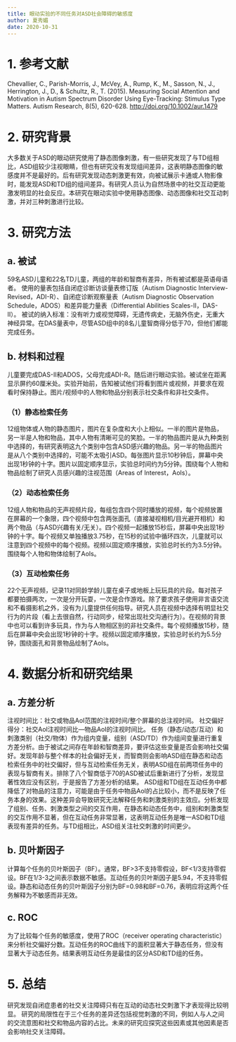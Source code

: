```yaml
---
title: 眼动实验的不同任务对ASD社会障碍的敏感度
author: 夏秀媚
date: 2020-10-31
---
```

# 1. 参考文献
Chevallier, C., Parish-Morris, J., McVey, A., Rump, K., M., Sasson, N., J., Herrington, J., D., & Schultz, R., T. (2015). Measuring Social Attention and Motivation in Autism Spectrum Disorder Using Eye-Tracking: Stimulus Type Matters. Autism Research, 8(5), 620-628. http://doi.org/10.1002/aur.1479
# 2. 研究背景
大多数关于ASD的眼动研究使用了静态图像刺激，有一些研究发现了与TD组相比，ASD组较少注视眼睛，但也有研究没有发现组间差异，这表明静态图像的敏感度并不是最好的。后有研究发现动态刺激更有效，向被试展示卡通或人物影像时，能发现ASD和TD组的组间差异。有研究人员认为自然场景中的社交互动更能激发明显的社会反应。本研究在眼动实验中使用静态图像、动态图像和社交互动刺激，并对三种刺激进行比较。
# 3. 研究方法
## a. 被试
59名ASD儿童和22名TD儿童，两组的年龄和智商有差异，所有被试都是英语母语者。
使用的量表包括自闭症诊断访谈量表修订版（Autism Diagnostic Interview-Revised，ADI-R）、自闭症诊断观察量表（Autism Diagnostic Observation Schedule，ADOS）和差异能力量表（Differential Abilities Scales-II，DAS-II）。
被试的纳入标准：没有听力或视觉障碍，无遗传病史，无脑外伤史，无重大神经异常。在DAS量表中，尽管ASD组中的8名儿童智商得分低于70，但他们都能完成任务。
## b. 材料和过程
儿童要完成DAS-II和ADOS，父母完成ADI-R。随后进行眼动实验。被试坐在距离显示屏约60厘米处。实验开始前，告知被试他们将看到图片或视频，并要求在观看时保持静止。图片/视频中的人物和物品分别表示社交条件和非社交条件。
### （1）静态检索任务
12组物体或人物的静态图片，图片在复杂度和大小上相似。一半的图片是物品，另一半是人物和物品，其中人物有清晰可见的笑脸。一半的物品图片是从九种类别中选择的，有研究表明这九个类别中包含ASD感兴趣的物品。另一半的物品图片是从八个类别中选择的，可能不太吸引ASD。每张图片显示10秒钟后，屏幕中央出现1秒钟的十字。图片以固定顺序显示，实验总时间约为5分钟。围绕每个人物和物品绘制了研究人员感兴趣的注视范围（Areas of Interest，AoIs）。
### （2）动态检索任务
12组人物和物品的无声视频片段，每组包含四个同时播放的视频，每个视频放置在屏幕的一个象限，四个视频中包含两张面孔（直接凝视相机/目光避开相机）和两个物品（与ASD兴趣有关/无关）。四个视频一起播放15秒后，屏幕中央出现1秒钟的十字。每个视频又单独播放3.75秒，在15秒的试验中循环四次，儿童就可以注意到四个视频中的每个视频。视频以固定顺序播放，实验总时长约为3.5分钟。围绕每个人物和物体绘制了AoIs。
### （3）互动检索任务
22个无声视频，记录11对同龄学龄儿童在桌子或地板上玩玩具的片段。每对孩子都要拍摄两次，一次是分开玩耍，一次是合作游戏。除了要求孩子使用非言语交流和不看摄影机之外，没有为儿童提供任何指导。研究人员在视频中选择有明显社交行为的片段（看上去很自然，行动同步，经常出现社交沟通行为）。在视频的背景中也可以看到许多玩具，作为与人物相区别的非社交条件。每个视频播放15秒，随后在屏幕中央会出现1秒钟的十字。视频以固定顺序播放，实验总时长约为5.5分钟，围绕面孔和背景物品绘制了AoIs。
# 4. 数据分析和研究结果
## a. 方差分析
注视时间比：社交或物品AoI范围的注视时间/整个屏幕的总注视时间。
社交偏好得分：社交AoI注视时间比—物品AoI的注视时间比。
任务（静态/动态/互动）和刺激类别（社交/物体）作为组内变量，组别（ASD/TD）作为组间变量进行重复方差分析。由于被试之间存在年龄和智商差异，要评估这些变量是否会影响社交偏好。发现年龄与整个样本的社会偏好无关，而智商则会影响ASD组在静态和动态检索任务中的社交偏好，但与互动检索任务无关，表明ASD组在前两项任务中的表现与智商有关。排除了八个智商低于70的ASD被试后重新进行了分析，发现显著性效应没有区别，于是报告了方差分析的结果。
ASD组和TD组在互动任务中都降低了对物品的注意力，可能是由于任务中物品AoI的占比较小，而不是反映了任务本身的效果。这种差异会导致研究无法解释任务和刺激类别的主效应。分析发现了组别、任务、刺激类型之间的交互作用，在静态和动态任务中，组别和刺激类型的交互作用不显著，但在互动任务非常显著，这表明互动任务是唯一ASD和TD组表现有差异的任务。与TD组相比，ASD组关注社交刺激的时间更少。
## b. 贝叶斯因子
计算每个任务的贝叶斯因子（BF）。通常，BF>3不支持零假设，BF<1/3支持零假设。BF在1/3-3之间表示数据不敏感。互动任务的贝叶斯因子是5.94，不支持零假设。静态和动态任务的贝叶斯因子分别为BF=0.98和BF=0.76，表明应将这两个任务解释为不敏感而非无效。
## c. ROC
为了比较每个任务的敏感度，使用了ROC（receiver operating characteristic）来分析社交偏好分数。互动任务的ROC曲线下的面积显著大于静态任务，但没有显著大于动态任务。结果表明互动任务是最佳的区分ASD和TD组的任务。
# 5. 总结
研究发现自闭症患者的社交关注障碍只有在互动的动态社交刺激下才表现得比较明显。
研究的局限性在于三个任务的差异还包括视觉刺激的不同，例如人与人之间的交流意图和社交和物品内容的占比。未来的研究应探究这些因素或其他因素是否会影响社交关注障碍。








